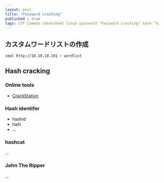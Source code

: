 ```yaml
---
layout: post
title: "Password cracking"
published : true
tags: CTF Common cheatsheet linux password "Password cracking" hash "hash cracking" cewl hashcat john
---
```


## カスタムワードリストの作成
```sh
cewl http://10.10.10.191 > wordlist
```
## Hash cracking
### Online tools
- [CrackStation](https://crackstation.net/)
### Hash identifer
- hashid
- haiti
- ...
### hashcat
...
### John The Ripper
...
